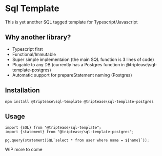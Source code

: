 # Sql Template

This is yet another SQL tagged template for Typescript/Javascript

## Why another library?

* Typescript first
* Functional/Immutable
* Super simple implementaion (the main SQL function is 3 lines of code)
* Plugable to any DB (currently has a Postgres function in @triptease\sql-template-postgres)
* Automatic support for prepareStatement naming (Postgres)

## Installation

```
npm install @triptease\sql-template @triptease\sql-template-postgres
```

## Usage

```
import {SQL} from "@triptease/sql-template";
import {statement} from "@triptease/sql-template-postgres";

pg.query(statement(SQL`select * from user where name = ${name}`));

```

WIP more to come
